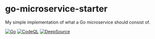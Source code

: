 # go-microservice-starter

My simple implementation of what a Go microservice should consist of.

[![Go](https://github.com/codymj/go-microservice-starter/actions/workflows/go.yml/badge.svg)](https://github.com/codymj/go-microservice-starter/actions/workflows/go.yml)
[![CodeQL](https://github.com/codymj/go-microservice-starter/actions/workflows/codeql.yml/badge.svg)](https://github.com/codymj/go-microservice-starter/actions/workflows/codeql.yml)
[![DeepSource](https://deepsource.io/gh/codymj/go-microservice-starter.svg/?label=active+issues&show_trend=true&token=bXpm_OZisXqpioNNhG329qz3)](https://deepsource.io/gh/codymj/go-microservice-starter/?ref=repository-badge)
